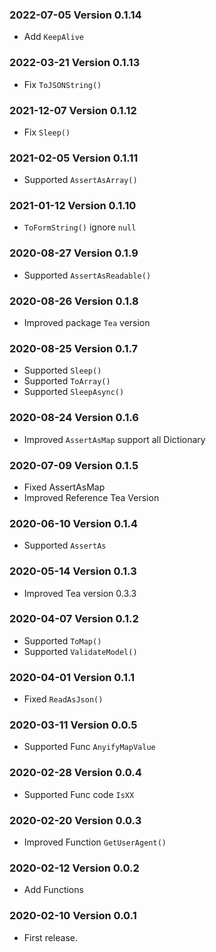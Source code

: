 ### 2022-07-05 Version 0.1.14
* Add `KeepAlive`

### 2022-03-21 Version 0.1.13
* Fix `ToJSONString()`

### 2021-12-07 Version 0.1.12
* Fix `Sleep()`

### 2021-02-05 Version 0.1.11
* Supported `AssertAsArray()`

### 2021-01-12 Version 0.1.10
* `ToFormString()` ignore `null`

### 2020-08-27 Version 0.1.9
* Supported `AssertAsReadable()`

### 2020-08-26 Version 0.1.8
* Improved package `Tea` version

### 2020-08-25 Version 0.1.7
* Supported `Sleep()`
* Supported `ToArray()`
* Supported `SleepAsync()`

### 2020-08-24 Version 0.1.6
* Improved `AssertAsMap` support all Dictionary

### 2020-07-09 Version 0.1.5
* Fixed AssertAsMap
* Improved Reference Tea Version

### 2020-06-10 Version 0.1.4
* Supported `AssertAs`

### 2020-05-14 Version 0.1.3
* Improved Tea version 0.3.3

### 2020-04-07 Version 0.1.2
* Supported `ToMap()`
* Supported `ValidateModel()`

### 2020-04-01 Version 0.1.1
* Fixed `ReadAsJson()`

### 2020-03-11 Version 0.0.5
* Supported Func `AnyifyMapValue`

### 2020-02-28 Version 0.0.4
* Supported Func code `IsXX`

### 2020-02-20 Version 0.0.3
* Improved Function `GetUserAgent()`

### 2020-02-12 Version 0.0.2
* Add Functions

### 2020-02-10 Version 0.0.1
* First release.